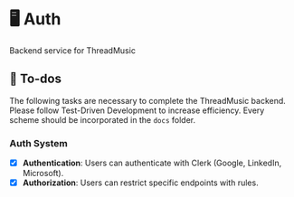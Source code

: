 # 🖥️ Auth
Backend service for ThreadMusic

:hammer: To-dos
----
The following tasks are necessary to complete the ThreadMusic backend. Please follow Test-Driven Development to increase efficiency. Every scheme should be incorporated in the `docs` folder.

### Auth System
- [x] **Authentication**: Users can authenticate with Clerk (Google, LinkedIn, Microsoft).
- [x] **Authorization**: Users can restrict specific endpoints with rules.